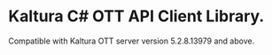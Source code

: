 # Kaltura C# OTT API Client Library.
Compatible with Kaltura OTT server version 5.2.8.13979 and above.
